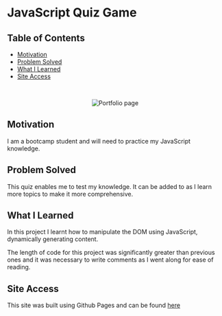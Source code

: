 # JavaScript Quiz Game

## Table of Contents

- [Motivation](#motivation)
- [Problem Solved](#problem-solved)
- [What I Learned](#what-i-learned)
- [Site Access](#site-access)

<br>
<p align="center">
  <img alt="Portfolio page" src="https://github.com/craigrobertsdev/javascript-quiz/blob/main/screenshot.jpg">
</p>


## Motivation

I am a bootcamp student and will need to practice my JavaScript knowledge. 

## Problem Solved

This quiz enables me to test my knowledge. It can be added to as I learn more topics to make it more comprehensive.

## What I Learned
In this project I learnt how to manipulate the DOM using JavaScript, dynamically generating content. 

The length of code for this project was significantly greater than previous ones and it was necessary to write comments as I went along for ease of reading.

## Site Access
This site was built using Github Pages and can be found [here](https://craigrobertsdev.github.io/javascript-quiz/)
